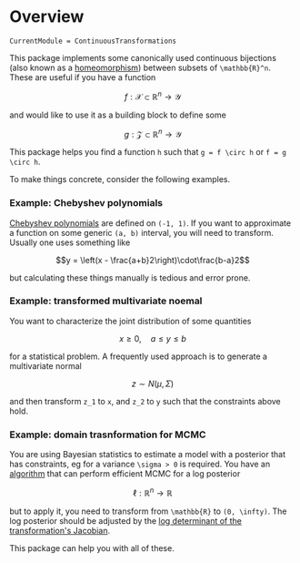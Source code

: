 # Overview

```@meta
CurrentModule = ContinuousTransformations
```

This package implements some canonically used continuous bijections (also known as a [homeomorphism](https://en.wikipedia.org/wiki/Homeomorphism)) between subsets of ``\mathbb{R}^n``. These are useful if you have a function

```math
f: \mathcal{X} \subset \mathbb{R}^n \to \mathcal{Y}
```

and would like to use it as a building block to define some

```math
g: \mathcal{Z} \subset \mathbb{R}^n \to \mathcal{Y}
```

This package helps you find a function ``h`` such that ``g = f \circ h`` or ``f = g \circ h``.

To make things concrete, consider the following examples.

### Example: Chebyshev polynomials

[Chebyshev polynomials](https://en.wikipedia.org/wiki/Chebyshev_polynomials) are defined on ``(-1, 1)``. If you want to approximate a function on some generic ``(a, b)`` interval, you will need to transform. Usually one uses something like
```math
y = \left(x - \frac{a+b}2\right)\cdot\frac{b-a}2
```
but calculating these things manually is tedious and error prone.

### Example: transformed multivariate noemal

You want to characterize the joint distribution of some quantities

```math
x \ge 0,\quad a \le y \le b
```

for a statistical problem. A frequently used approach is to generate a multivariate normal

```math
z \sim N(\mu, \Sigma)
```

and then transform ``z_1`` to ``x``, and ``z_2`` to ``y`` such that the constraints above hold.

### Example: domain trasnformation for MCMC

You are using Bayesian statistics to estimate a model with a posterior that has constraints, eg for a variance ``\sigma > 0`` is required. You have an [algorithm](https://github.com/tpapp/DynamicHMC.jl) that can perform efficient MCMC for a log posterior

```math
\ell: \mathbb{R}^n \to \mathbb{R}
```

but to apply it, you need to transform from ``\mathbb{R}`` to ``(0, \infty)``. The log posterior should be adjusted by the [log determinant of the transformation's Jacobian](https://en.wikipedia.org/wiki/Jacobian_matrix_and_determinant#Jacobian_determinant).

This package can help you with all of these.
